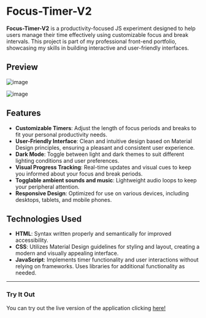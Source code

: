 
# Focus-Timer-V2

**Focus-Timer-V2** is a productivity-focused JS experiment designed to help users manage their time effectively using customizable focus and break intervals. This project is part of my professional front-end portfolio, showcasing my skills in building interactive and user-friendly interfaces.

## Preview
![image](https://github.com/user-attachments/assets/c5fb56c8-a7d1-405b-9b83-29bfe9e75000)

![image](https://github.com/user-attachments/assets/c652c6d4-6cf6-4bd7-8563-f6940b022b59)



## Features

- **Customizable Timers**: Adjust the length of focus periods and breaks to fit your personal productivity needs.
- **User-Friendly Interface**: Clean and intuitive design based on Material Design principles, ensuring a pleasant and consistent user experience.
- **Dark Mode**: Toggle between light and dark themes to suit different lighting conditions and user preferences.
- **Visual Progress Tracking**: Real-time updates and visual cues to keep you informed about your focus and break periods.
- **Togglable ambient sounds and music**: Lightweight audio loops to keep your peripheral attention.
- **Responsive Design**: Optimized for use on various devices, including desktops, tablets, and mobile phones.

## Technologies Used

- **HTML**: Syntax written properly and semantically for improved accessibility. 
- **CSS**: Utilizes Material Design guidelines for styling and layout, creating a modern and visually appealing interface.
- **JavaScript**: Implements timer functionality and user interactions without relying on frameworks. Uses libraries for additional functionality as needed.

---

### Try It Out

You can try out the live version of the application clicking [here!](ouyama-sa.github.io/Focus-Timer-V2/)
